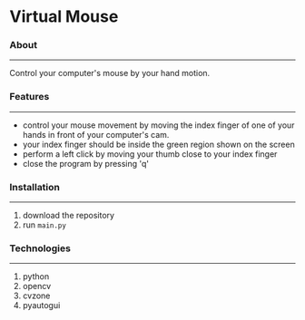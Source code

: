 # Virtual Mouse

### About
---
Control your computer's mouse by your hand motion.

### Features
---
- control your mouse movement by moving the index finger of one of your hands in front of your computer's cam.
- your index finger should be inside the green region shown on the screen
- perform a left click by moving your thumb close to your index finger
- close the program by pressing 'q'

### Installation
---
1. download the repository
2. run `main.py`

### Technologies
---
1. python
2. opencv
3. cvzone
4. pyautogui
